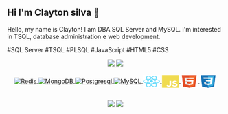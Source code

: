 ## Hi I'm Clayton silva 👋

Hello, my name is Clayton! I am DBA SQL Server and MySQL.
I'm interested in TSQL, database administration e web development.

 #SQL Server #TSQL #PLSQL #JavaScript #HTML5 #CSS

<div align="center">
  <a href="https://github.com/ClaytonSilva23">
  <img height="180em" src="https://github-readme-stats.vercel.app/api?username=claytonsilva23&show_icons=true&theme=tokyonight&include_all_commits=true&count_private=true"/>
  <img height="180em" src="https://github-readme-stats.vercel.app/api/top-langs/?username=claytonsilva23&layout=compact&langs_count=7&theme=tokyonight"/>
</div>

<div align="center" style="display: inline_block"><br>

<!--   <img align="center" alt="Django" height="30" width="40" src="https://cdn.jsdelivr.net/gh/devicons/devicon/icons/django/django-original.svg"> -->
<!--   <img align="center" alt=".NetCore" height="30" width="40" src="https://cdn.jsdelivr.net/gh/devicons/devicon/icons/dotnetcore/dotnetcore-original.svg"> -->  
<!--   <img align="center" alt="Python" height="30" width="40" src="https://raw.githubusercontent.com/devicons/devicon/master/icons/python/python-original.svg"> -->
<!--   <img align="center" alt="Csharp" height="30" width="40" src="https://raw.githubusercontent.com/devicons/devicon/master/icons/csharp/csharp-original.svg"> -->
<!--   <img align="center" alt="Php" height="30" width="40" src="https://cdn.jsdelivr.net/gh/devicons/devicon/icons/php/php-plain.svg"> -->
  
  
  <img align="center" alt="Redis" height="30" width="40" src="https://img.icons8.com/color/48/null/microsoft-sql-server.png">
  <img align="center" alt="MongoDB" height="30" width="40" src="https://cdn.jsdelivr.net/gh/devicons/devicon/icons/mongodb/mongodb-original-wordmark.svg">
  <img align="center" alt="Postgresql" height="30" width="40" src="https://cdn.jsdelivr.net/gh/devicons/devicon/icons/postgresql/postgresql-original-wordmark.svg">
  <img align="center" alt="MySQL" height="30" width="40" src="https://cdn.jsdelivr.net/gh/devicons/devicon/icons/mysql/mysql-original-wordmark.svg">
  
  <img align="center" alt="React" height="30" width="40" src="https://raw.githubusercontent.com/devicons/devicon/master/icons/react/react-original.svg">
  <img align="center" alt="Js" height="30" width="40" src="https://raw.githubusercontent.com/devicons/devicon/master/icons/javascript/javascript-plain.svg">
  <img align="center" alt="HTML" height="30" width="40" src="https://raw.githubusercontent.com/devicons/devicon/master/icons/html5/html5-original.svg">
  <img align="center" alt="CSS" height="30" width="40" src="https://raw.githubusercontent.com/devicons/devicon/master/icons/css3/css3-original.svg">
</div>
  
##

<div align="center" > 
  <a href = "mailto:wtrindades@gmail.com"><img src="https://img.shields.io/badge/-Gmail-%23333?style=for-the-badge&logo=gmail&logoColor=white" target="_blank"></a>
  <a href="https://www.linkedin.com/in/claytonnsilva/" target="_blank"><img src="https://img.shields.io/badge/-LinkedIn-%230077B5?style=for-the-badge&logo=linkedin&logoColor=white" target="_blank"></a> 
 
<!--   ![Snake animation](https://github.com/claytonsilva23/claytonsilva23/blob/output/github-contribution-grid-snake.svg) -->
 
</div>
